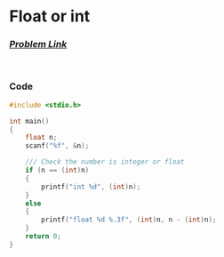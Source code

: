 # Float or int
### [*Problem Link*](https://codeforces.com/group/MWSDmqGsZm/contest/219158/problem/U)


<br> 

### Code
```c
#include <stdio.h>

int main()
{
    float n;
    scanf("%f", &n);

    /// Check the number is integer or float
    if (n == (int)n)
    {
        printf("int %d", (int)n);
    }
    else
    {
        printf("float %d %.3f", (int)n, n - (int)n);
    }
    return 0;
}
```